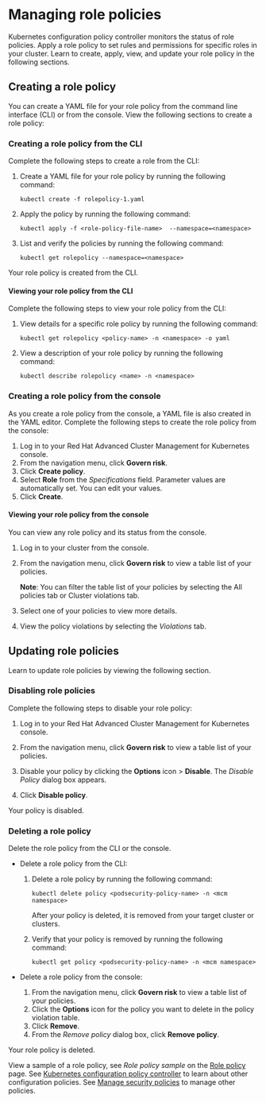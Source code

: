 # Managing role policies

Kubernetes configuration policy controller monitors the status of role policies. Apply a role policy to set rules and permissions for specific roles in your cluster. Learn to create, apply, view, and update your role policy in the following sections.

## Creating a role policy 

You can create a YAML file for your role policy from the command line interface (CLI) or from the console. View the following sections to create a role policy: 

### Creating a role policy from the CLI

Complete the following steps to create a role from the CLI:

1. Create a YAML file for your role policy by running the following command:

   ```
   kubectl create -f rolepolicy-1.yaml
   ```

2. Apply the policy by running the following command:

   ```
   kubectl apply -f <role-policy-file-name>  --namespace=<namespace>
   ```

3. List and verify the policies by running the following command:

   ```
   kubectl get rolepolicy --namespace=<namespace>
   ```

Your role policy is created from the CLI. 

#### Viewing your role policy from the CLI 

Complete the following steps to view your role policy from the CLI:

1. View details for a specific role policy by running the following command:

   ```
   kubectl get rolepolicy <policy-name> -n <namespace> -o yaml
   ```

2. View a description of your role policy by running the following command:

   ```
   kubectl describe rolepolicy <name> -n <namespace>
   ```

### Creating a role policy from the console

As you create a role policy from the console, a YAML file is also created in the YAML editor. Complete the following steps to create the role policy from the console:

1. Log in to your Red Hat Advanced Cluster Management for Kubernetes console.
2. From the navigation menu, click **Govern risk**. 
3. Click **Create policy**. 
4. Select **Role** from the _Specifications_ field. Parameter values are automatically set. You can edit your values.
5. Click **Create**. 

#### Viewing your role policy from the console

You can view any role policy and its status from the console.

1. Log in to your cluster from the console.

2. From the navigation menu, click **Govern risk** to view a table list of your policies.
   
   **Note**: You can filter the table list of your policies by selecting the All policies tab or Cluster violations tab.

3. Select one of your policies to view more details.

4. View the policy violations by selecting the _Violations_ tab.

## Updating role policies

Learn to update role policies by viewing the following section.

### Disabling role policies

Complete the following steps to disable your role policy:

1. Log in to your Red Hat Advanced Cluster Management for Kubernetes console.

2. From the navigation menu, click **Govern risk** to view a table list of your policies.

3. Disable your policy by clicking the **Options** icon > **Disable**. The _Disable Policy_ dialog box appears.

4. Click **Disable policy**.

Your policy is disabled.

### Deleting a role policy

Delete the role policy from the CLI or the console. 

* Delete a role policy from the CLI:

  1. Delete a role policy by running the following command: <!--verify command `namespace`-->

      ```
      kubectl delete policy <podsecurity-policy-name> -n <mcm namespace>  
      ```

      After your policy is deleted, it is removed from your target cluster or clusters.

  2. Verify that your policy is removed by running the following command:

      ```
      kubectl get policy <podsecurity-policy-name> -n <mcm namespace>
      ```
      
* Delete a role policy from the console:

  1. From the navigation menu, click **Govern risk** to view a table list of your policies.
  2. Click the **Options** icon for the policy you want to delete in the policy violation table.
  3. Click **Remove**.
  4. From the _Remove policy_ dialog box, click **Remove policy**.

Your role policy is deleted.

View a sample of a role policy, see _Role policy sample_ on the [Role policy](role_policy.md) page. See [Kubernetes configuration policy controller](config_policy_ctrl.md) to learn about other configuration policies. See [Manage security policies](manage_policy_overview.md) to manage other policies.